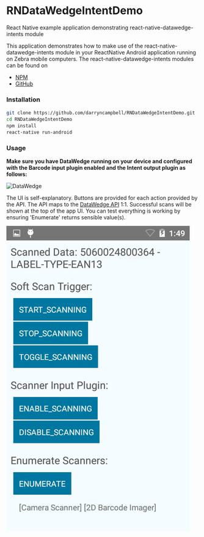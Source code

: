 # RNDataWedgeIntentDemo
React Native example application demonstrating react-native-datawedge-intents module

This application demonstrates how to make use of the react-native-datawedge-intents module in your ReactNative Android application running on Zebra mobile computers.
The react-native-datawedge-intents modules can be found on
* [NPM](https://www.npmjs.com/package/react-native-datawedge-intents)
* [GitHub](https://github.com/darryncampbell/react-native-datawedge-intents)

### Installation

```bash
git clone https://github.com/darryncampbell/RNDataWedgeIntentDemo.git
cd RNDataWedgeIntentDemo
npm install
react-native run-android
```

### Usage
**Make sure you have DataWedge running on your device and configured with the Barcode input plugin enabled and the Intent output plugin as follows:**

![DataWedge](https://raw.githubusercontent.com/darryncampbell/react-native-datawedge-intents/master/screens/datawedge.png)

The UI is self-explanatory.  Buttons are provided for each action provided by the API.  The API maps to the [DataWedge API](http://techdocs.zebra.com/datawedge/5-0/guide/api/) 1:1.  Successful scans will be shown at the top of the app UI.  You can test everything is working by ensuring 'Enumerate' returns sensible value(s).

![Running Application](https://raw.githubusercontent.com/darryncampbell/RNDataWedgeIntentDemo/master/screens/running.png) 

